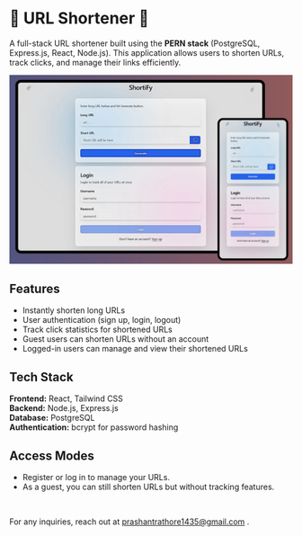 # 🔗 URL Shortener 🔗

A full-stack URL shortener built using the **PERN stack** (PostgreSQL, Express.js, React, Node.js). This application allows users to shorten URLs, track clicks, and manage their links efficiently.

![Home Page UI](./ui_image.png)

##  Features

* Instantly shorten long URLs  
* User authentication (sign up, login, logout)  
* Track click statistics for shortened URLs  
* Guest users can shorten URLs without an account  
* Logged-in users can manage and view their shortened URLs

##  Tech Stack

**Frontend:** React, Tailwind CSS  
**Backend:** Node.js, Express.js  
**Database:** PostgreSQL  
**Authentication:** bcrypt for password hashing  
 

##  Access Modes

- Register or log in to manage your URLs.
- As a guest, you can still shorten URLs but without tracking features.

<br>

For any inquiries, reach out at prashantrathore1435@gmail.com .

